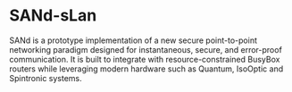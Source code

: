 # SANd-sLan
SANd is a prototype implementation of a new secure point-to-point networking paradigm designed for instantaneous, secure, and error-proof communication. It is built to integrate with resource-constrained BusyBox routers while leveraging modern hardware such as Quantum, IsoOptic and Spintronic systems.
